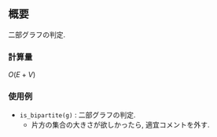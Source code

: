 ## 概要

二部グラフの判定.

### 計算量

$O(E + V)$

### 使用例

* `is_bipartite(g)` : 二部グラフの判定.
  * 片方の集合の大きさが欲しかったら, 適宜コメントを外す.
